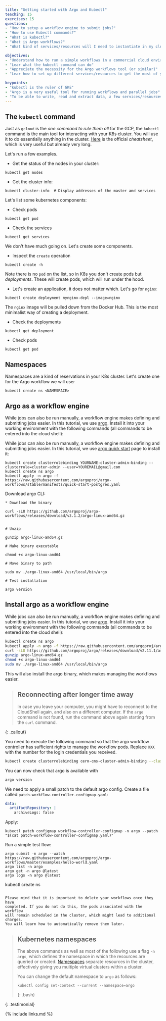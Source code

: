 ```yaml
---
title: "Getting started with Argo and Kubectl"
teaching: 15
exercises: 15
questions:
- "How to setup a workflow engine to submit jobs?"
- "How to use Kubectl commands?"
- "What is kubectl?"
- "What is Argo workflows?"
- "What kind of services/resources will I need to instantiate in my cluster?"

objectives:
- "Understand how to run a simple workflows in a commercial cloud environment"
- "Lear what the kubectl command can do"
- "Appreciate the necessity for the Argo workflows tool (or similar)"
- "Lear how to set up different services/resources to get the most of your cluster"

keypoints:
- "kubectl is the ruler of GKE"
- "Argo is a very useful tool for running workflows and parallel jobs"
- "To be able to write, read and extract data, a few services/resources need to be set up on the GCP"
---
```


## The `kubectl` command

Just as `gcloud` is the *one command to rule them all* for the GCP, the `kubectl` command is the main tool for interacting with your K8s cluster. You will use it to do essentially anything in the cluster. [Here](https://kubernetes.io/docs/reference/kubectl/cheatsheet/) is the official *cheatsheet*, which is very useful but already very long.

Let's run a few examples.

* Get the status of the nodes in your cluster:

```
kubectl get nodes  
```

* Get the cluster info:

```
kubectl cluster-info  # Display addresses of the master and services

```

Let's list some kubernetes components:

* Check pods

```
kubectl get pod
```

* Check the services

```
kubectl get services
```

We don't have much going on.  Let's create some components.

* Inspect the `create` operation

```
kubectl create -h
```
Note there is no `pod` on the list, so in K8s you don't create pods but *deployments*.  These will create pods, which will run under the hood.

* Let's create an application, it does not matter which.  Let's go for `nginx`:

```
kubectl create deployment mynginx-depl --image=nginx
```

The `nginx` image will be pulled down from the Docker Hub.
This is the most minimalist way of creating a deployment.

* Check the deployments

```
kubectl get deployment
```

* Check pods

```
kubectl get pod
```

## Namespaces

Namespaces are a kind of reservations in your K8s cluster.  Let's create one for the Argo workflow we will user

```
kubectl create ns <NAMESPACE>
```

## Argo as a workflow engine

While jobs can also be run manually, a workflow engine makes defining and
submitting jobs easier. In this tutorial, we use
[argo](https://argoproj.github.io/argo/quick-start/).
Install it into your working environment with the following commands
(all commands to be entered into the cloud shell):

While jobs can also be run manually, a workflow engine makes defining and submitting jobs easier. In this tutorial, we use [argo quick start](https://argoproj.github.io/argo-workflows/quick-start/) page to install it:

```
kubectl create clusterrolebinding YOURNAME-cluster-admin-binding --clusterrole=cluster-admin --user=YOUREMAIL@gmail.com
kubectl create ns argo
kubectl apply -n argo -f https://raw.githubusercontent.com/argoproj/argo-workflows/stable/manifests/quick-start-postgres.yaml
```

Download argo CLI:

```
* Download the binary

curl -sLO https://github.com/argoproj/argo-workflows/releases/download/v3.1.2/argo-linux-amd64.gz


# Unzip

gunzip argo-linux-amd64.gz

# Make binary executable

chmod +x argo-linux-amd64

# Move binary to path

sudo mv ./argo-linux-amd64 /usr/local/bin/argo

# Test installation

argo version
```
## Install argo as a workflow engine

While jobs can also be run manually, a workflow engine makes defining and
submitting jobs easier. In this tutorial, we use
[argo](https://argoproj.github.io/argo/quick-start/).
Install it into your working environment with the following commands
(all commands to be entered into the cloud shell):

```bash
kubectl create ns argo
kubectl apply -n argo -f https://raw.githubusercontent.com/argoproj/argo/stable/manifests/quick-start-postgres.yaml
curl -sLO https://github.com/argoproj/argo/releases/download/v2.11.1/argo-linux-amd64.gz
gunzip argo-linux-amd64.gz
chmod +x argo-linux-amd64
sudo mv ./argo-linux-amd64 /usr/local/bin/argo
```

This will also install the argo binary, which makes managing the workflows
easier.

> ## Reconnecting after longer time away
>
> In case you leave your computer, you might have to reconnect to the CloudShell
> again, and also on a different computer. If the `argo` command is not found,
> run the command above again starting from the `curl` command.
>
{: .callout}

You need to execute the following command so that the argo workflow controller
has sufficient rights to manage the workflow pods.
Replace `XXX` with the number for the login credentials you received.

```bash
kubectl create clusterrolebinding cern-cms-cluster-admin-binding --clusterrole=cluster-admin --user=cms-gXXX@arkivum.com
```

You can now check that argo is available with

```bash
argo version
```

We need to apply a small patch to the default argo config. Create a file called
`patch-workflow-controller-configmap.yaml`:

```yaml
data:
  artifactRepository: |
    archiveLogs: false
```

Apply:

```shell
kubectl patch configmap workflow-controller-configmap -n argo --patch "$(cat patch-workflow-controller-configmap.yaml)"
```

Run a simple test flow:

```
argo submit -n argo --watch https://raw.githubusercontent.com/argoproj/argo-workflows/master/examples/hello-world.yaml
argo list -n argo
argo get -n argo @latest
argo logs -n argo @latest
```


kubectl create ns <NAMESPACE>
```

Please mind that it is important to delete your workflows once they have
completed. If you do not do this, the pods associated with the workflow
will remain scheduled in the cluster, which might lead to additional charges.
You will learn how to automatically remove them later.
```
> ## Kubernetes namespaces
>
> The above commands as well as most of the following use a flag `-n argo`,
> which defines the namespace in which the resources are queried or created.
> [Namespaces](https://kubernetes.io/docs/concepts/overview/working-with-objects/namespaces/)
> separate resources in the cluster, effectively giving you multiple virtual
> clusters within a cluster.
>
> You can change the default namespace to `argo` as follows:
>
> ~~~
> kubectl config set-context --current --namespace=argo
> ~~~
> {: .bash}
>
{: .testimonial}


{% include links.md %}
